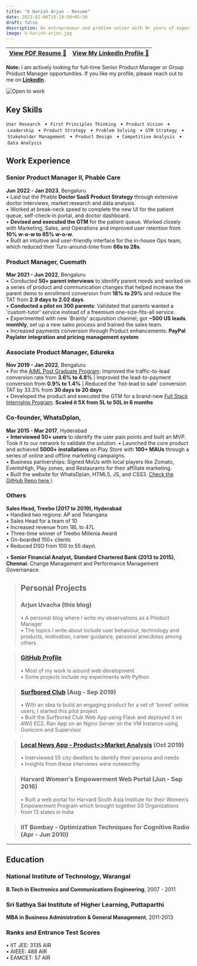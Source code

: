 ```yaml
---
title: "K Harish Arjun - Resume"
date: 2023-02-06T15:19:50+05:30
draft: false
description: An entrepreneur and problem solver with 9+ years of experience in solving customer problems and driving organisational growth. With cross-functional collaboration across diverse teams and aligning them with the Product Vision, I have a proven track record in designing product & GTM strategies, and building, launching & scaling new products from scratch. I use a user-centric approach & display hustle to deliver things, with analytical, design, communication, stakeholder management and leadership skills.
image: k-harish-arjun.jpg
---
```


| [**View PDF Resume** 📄](https://drive.google.com/file/d/1WN0fcCrGUAqO5TxwMaQehOl6x_N1OFoK/view?usp=share_link) | [**View My LinkedIn Profile** 🔗](https://www.linkedin.com/in/harisharjun)|
| --- | --- |

**Note:** I am actively looking for full-time Senior Product Manager or Group Product Manager opportunities. If you like my profile, please reach out to me on [**LinkedIn**](https://www.linkedin.com/in/harisharjun).

![Open to work](open-to-work.png)

## **Key Skills**
`User Research` &nbsp; • &nbsp;`First Principles Thinking` &nbsp; • &nbsp;`Product Vision` &nbsp; • &nbsp;`Leadership` &nbsp; • &nbsp;`Product Strategy` &nbsp; • &nbsp;`Problem Solving` &nbsp; • &nbsp;`GTM Strategy` &nbsp; • &nbsp;`Stakeholder Management` &nbsp; • &nbsp;`Product Design` &nbsp; • &nbsp;`Competitive Analysis` &nbsp; • &nbsp;`Data Analysis`

## Work Experience
### Senior Product Manager II, **Phable Care**
**Jun 2022 - Jan 2023**, Bengaluru\
• Laid out the Phable **Doctor SaaS Product Strategy** through extensive doctor interviews, market research and data analysis.\
• Worked at break-neck speed to complete the new UI for the patient queue, self-check-in portal, and doctor dashboard.\
• **Devised and executed the GTM** for the patient queue. Worked closely with Marketing, Sales, and Operations and improved user retention from **10% w-o-w to 65% w-o-w**.\
• Built an intuitive and user-friendly interface for the in-house Ops team, which reduced their Turn-around-time from **66s to 28s**.

### Product Manager, **Cuemath**
**Mar 2021 - Jun 2022**, Bengaluru\
• Conducted **50+ parent interviews** to identify parent needs and worked on a series of product and communication changes that helped increase the parent demo to enrollment conversion from **18% to 29%** and reduce the TAT from **2.9 days to 2.02 days**.\
• **Conducted a pilot on 300 parents**: Validated that parents wanted a 'custom-tutor' service instead of a freemium one-size-fits-all service.\
• Experimented with new 'Brainly' acquisition channel; got **~500 US leads monthly**, set up a new sales process and trained the sales team.\
• Increased payments conversion through Product enhancements: **PayPal Paylater integration and pricing management system**

### Associate Product Manager, **Edureka**
**Nov 2019 - Jan 2022**, Bengaluru\
• For the [AIML Post Graduate Program](https://www.edureka.co/executive-programs/machine-learning-and-ai): Improved the traffic-to-lead conversion rate from **3.6% to 4.8%** | Improved the lead-to-payment conversion from **0.9% to 1.4%** | Reduced the 'hot-lead to sale' conversion TAT by 33.3% from **30 days to 20 days**\
• Developed the product and executed the GTM for a brand-new [Full Stack Internship Program](https://www.edureka.co/internship/full-stack-web-development). **Scaled it 5X from 5L to 50L in 6 months**

### Co-founder, **WhatsDplan**, 
**Mar 2015 - Mar 2017**, Hyderabad\
• **Interviewed 50+ users** to identify the user pain points and built an MVP. Took it to our network to validate the solution.
• Launched the core product and achieved **5000+ installations** on Play Store with **100+ MAUs** through a series of online and offline marketing campaigns.\
• Business partnerships: Signed MoUs with local players like Zomato, EventsHigh, Play zones, and Restaurants for their affiliate marketing.\
• Built the website for WhatsDplan, HTML5, JS, and CSS3. [Check the GitHub Repo here.](https://github.com/harisharjun/whatsdplan-website)\

### **Others**
**Sales Head, Treebo (2017 to 2019), Hyderabad**\
• Handled two regions: AP and Telangana\
• Sales Head for a team of 10\
• Increased revenue from 18L to 47L\
• Three-time winner of Treebo Millenia Award\
• On-boarded 150+ clients\
• Reduced DSO from 100 to 55 days\

• **Senior Financial Analyst, Standard Chartered Bank (2013 to 2015), Chennai**: Change Management and Performance Management Governanace

> ## Personal Projects
> ### Arjun Uvacha (this blog)
> • A personal blog where I write my observations as a Product Manager\
> • The topics I write about include user behaviour, technology and products, motivation, career guidance, personal anecdotes among others

> ### [GitHub Profile](https://github.com/harisharjun)
> • Most of my work is around web development\
> • Some projects include my experiments with Python

> ### [Surfbored Club](https://github.com/harisharjun/surfbored) (Aug - Sep 2019)
> • With an idea to build an engaging product for a set of ‘bored’ online users, I started this pilot project\
> • Built the Surfbored Club Web App using Flask and deployed it on AWS EC2. Ran App on an Nginx Server on the VM Instance using Gunicorn and Supervisor

> ### [Local News App - Product<>Market Analysis](https://www.linkedin.com/posts/harisharjun_product-feature-prioritization-for-a-local-activity-6604326215979491328-gHdd/) (Oct 2019)
> • Interviewed 55 city dwellers to identify their persona and needs\
> • Insights from these interviews were noteworthy

> ### Harvard Women's Empowerment Web Portal (Jun - Sep 2016)
> • Built a web portal for Harvard South Asia Institute for their Women’s Empowerment Program which brought together 50 Organizations from 13 states in India

> ### IIT Bombay - Optimization Techniques for Cognitive Radio (Apr - Jun 2010)

---

## Education
### National Institute of Technology, Warangal
**B.Tech in Electronics and Communications Engineering**, 2007 - 2011
### Sri Sathya Sai Institute of Higher Learning, Puttaparthi
**MBA in Business Administration & General Management**, 2011-2013

### Ranks and Entrance Test Scores
• IIT JEE: 3135 AIR\
• AIEEE: 488 AIR\
• EAMCET: 57 AIR